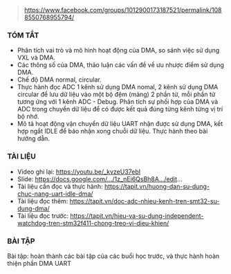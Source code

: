> https://www.facebook.com/groups/1012900173187521/permalink/1088550768955794/

### TÓM TẮT 
- Phân tích vai trò và mô hình hoạt động của DMA, so sánh việc sử dụng VXL và DMA.
- Các thông số của DMA, thảo luận các vấn đề về ưu nhược điểm sử dụng DMA.
- Chế độ DMA normal, circular.
- Thực hành đọc ADC 1 kênh sử dụng DMA nomal, 2 kênh sử dụng DMA circular để lưu dữ liệu vào một bộ đệm (mảng) 2 phần tử, mỗi phần tử tương ứng với 1 kênh ADC - Debug. Phân tích sự phối hợp của DMA và ADC trong chuyển dữ liệu để có được kết quả đúng từng kênh từng vị trí bộ nhớ.
- Mô tả hoạt động vận chuyển dữ liệu UART nhận được sử dụng DMA, kết hợp ngắt IDLE để báo nhận xong chuỗi dữ liệu. Thực hành theo bài hướng dẫn.
### TÀI LIỆU
+ Video ghi lại: https://youtu.be/_kvzeU37ebI
+ Slide: https://docs.google.com/.../1z_nEi6QsBh8A.../edit...
+ Tài liệu cần đọc và thực hành: https://tapit.vn/huong-dan-su-dung-chuc-nang-uart-idle-dma/
+ Tài liệu đọc thêm: https://tapit.vn/doc-adc-nhieu-kenh-tren-smt32-su-dung-dma/
+ Tài liệu đọc trước: https://tapit.vn/hieu-va-su-dung-independent-watchdog-tren-stm32f411-chong-treo-vi-dieu-khien/
### BÀI TẬP
Bài tập: hoàn thành các bài tập của các buổi học trước, và thực hành hoàn thiện phần DMA UART

